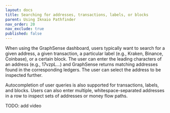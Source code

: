 ```yaml
---
layout: docs
title: Searching for addresses, transactions, labels, or blocks
parent: Using Iknaio Pathfinder
nav_order: 20
nav_exclude: true
published: false
---
```


When using the GraphSense dashboard, users typically want to search for a given address, a given transaction, a particular label (e.g., Kraken, Binance, Coinbase), or a certain block. The user can enter the leading characters of an address (e.g., 17vzpL...) and GraphSense returns matching addresses found in the corresponding ledgers. The user can select the address to be inspected further.

Autocompletion of user queries is also supported for transactions, labels, and blocks. Users can also enter multiple, whitespace-separated addresses in a row to inspect sets of addresses or money flow paths.

TODO: add video


